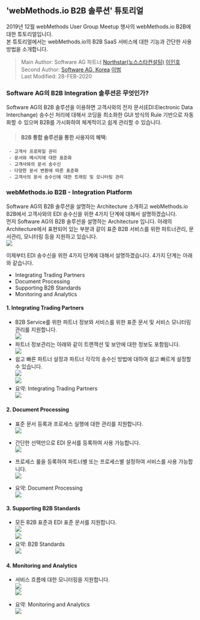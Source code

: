   ## 'webMethods.io B2B 솔루션' 튜토리얼 
  2019년 12월 webMethods User Group Meetup 행사의 webMethods.io B2B에 대한 튜토리얼입니다.  
  본 튜토리얼에서는 webMethods.io의 B2B SaaS 서비스에 대한 기능과 간단한 사용 방법을 소개합니다.   
  
  > Main   Author: Software AG 파트너 [Northstar(노스스타컨설팅)](http://www.northstar.co.kr/) [이인호](mailto:inhovb@northstar.co.kr)  
  > Second Author: [Software AG, Korea](https://www.softwareag.com/kr/) [이범](https://github.com/billybeom)  
  > Last Modified: 28-FEB-2020  
  
  
  ### Software AG의 B2B Integration 솔루션은 무엇인가?
  Software AG의 B2B 솔루션을 이용하면 고객사와의 전자 문서(EDI:Electronic Data Interchange) 송수신 처리에 대해서 코딩을 최소화한 GUI 방식의 Rule 기반으로 자동화할 수 있으며 B2B를 가시화하여 체계적이고 쉽게 관리할 수 있습니다.  
  
  > #### B2B 통합 솔루션을 통한 사용자의 혜택:
     - 고객사 프로파일 관리
     - 문서와 메시지에 대한 표준화
     - 고객사와의 문서 송수신
     - 다양한 문서 변환에 따른 표준화
     - 고객사의 문서 송수신에 대한 트래킹 및 모니터링 관리  
  
  ### webMethods.io B2B - Integration Platform
  Software AG의 B2B 솔루션을 설명하는 Architecture 소개하고 webMethods.io B2B에서 고객사와의 EDI 송수신을 위한 4가지 단계에 대해서 설명하겠습니다.   
  먼저 Software AG의 B2B 솔루션을 설명하는 Architecture 입니다. 아래의 Architecture에서 표현되어 있는 부분과 같이 표준 B2B 서비스를 위한 파트너관리, 문서관리, 모니터링 등을 지원하고 있습니다.  
  ![](./images/01.b2b_architecture.jpg)  
  
  이제부터 EDI 송수신을 위한 4가지 단계에 대해서 설명하겠습니다. 4가지 단계는 아래와 같습니다.
  * Integrating Trading Partners
  * Document Processing
  * Supporting B2B Standards
  * Monitoring and Analytics

  #### 1. Integrating Trading Partners
  - B2B Service를 위한 파트너 정보와 서비스를 위한 표준 문서 및 서비스 모니터링 관리를 지원합니다.  
  ![](./images/01.b2b_tpa_01.JPG)  
  - 파트너 정보관리는 아래와 같이 트랜잭션 및 보안에 대한 정보도 포함됩니다.  
  ![](./images/01.b2b_tpa_02.JPG)  
  - 쉽고 빠른 파트너 설정과 파트너 각각의 송수신 방법에 대하여 쉽고 빠르게 설정할 수 있습니다.  
  ![](./images/01.b2b_tpa_03.JPG)  
  ![](./images/01.b2b_tpa_04.JPG)  
  - 요약: Integrating Trading Partners  
  ![](./images/01.b2b_tpa_05.JPG)  
  
  #### 2. Document Processing
 
  - 표준 문서 등록과 프로세스 실행에 대한 관리를 지원합니다.  
  ![](./images/01.b2b_dp_01.JPG)  

  - 간단한 선택만으로 EDI 문서를 등록하여 사용 가능합니다.  
  ![](./images/01.b2b_dp_02.JPG)  

  - 프로세스 룰을 등록하여 파트너별 또는 프로세스별 설정하여 서비스를 사용 가능합니다.  
  ![](./images/01.b2b_dp_03.JPG)  

  - 요약: Document Processing  
  ![](./images/01.b2b_dp_04.JPG)  

  #### 3. Supporting B2B Standards
  
  - 모든 B2B 표준과 EDI 표준 문서를 지원합니다.  
  ![](./images/01.b2b_support_01.JPG)  
  ![](./images/01.b2b_support_02.JPG)  
  - 요약: B2B Standards  
  ![](./images/01.b2b_support_03.JPG)  

  #### 4. Monitoring and Analytics
  
  - 서비스 흐름에 대한 모니터링을 지원합니다.  
  ![](./images/01.b2b_ma_01.JPG)  
  ![](./images/01.b2b_ma_02.JPG)  

  - 요약: Monitoring and Analytics  
  ![](./images/01.b2b_ma_03.JPG)  
  
  
